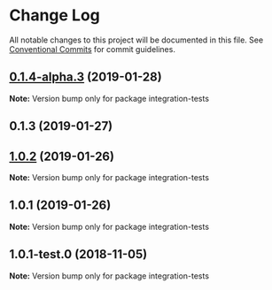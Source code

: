 # Change Log

All notable changes to this project will be documented in this file.
See [Conventional Commits](https://conventionalcommits.org) for commit guidelines.

## [0.1.4-alpha.3](https://github.com/ScriptedAlchemy/redux-first-router/compare/v0.1.4-alpha.2...v0.1.4-alpha.3) (2019-01-28)

**Note:** Version bump only for package integration-tests





## 0.1.3 (2019-01-27)
## [1.0.2](https://github.com/ScriptedAlchemy/redux-first-router/compare/integration-tests@1.0.1...integration-tests@1.0.2) (2019-01-26)

**Note:** Version bump only for package integration-tests





## 1.0.1 (2019-01-26)

**Note:** Version bump only for package integration-tests





## 1.0.1-test.0 (2018-11-05)

**Note:** Version bump only for package integration-tests

